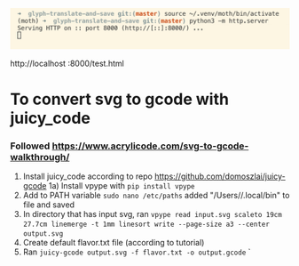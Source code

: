 ![](to_run.png)

http://localhost        :8000/test.html


# To convert svg to gcode with juicy_code
### Followed https://www.acrylicode.com/svg-to-gcode-walkthrough/

1) Install juicy_code according to repo https://github.com/domoszlai/juicy-gcode
1a) Install vpype with `pip install vpype`
2) Add to PATH variable 
   `sudo nano /etc/paths`
   added "/Users/<user>/.local/bin" to file and saved
3) In directory that has input svg, ran `vpype read input.svg scaleto 19cm 27.7cm linemerge -t 1mm linesort write --page-size a3 --center output.svg`
4) Create default flavor.txt file (according to tutorial)
5) Ran `juicy-gcode output.svg -f flavor.txt -o output.gcode`
   `
